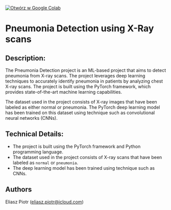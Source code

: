 [![Otwórz w Google Colab](https://colab.research.google.com/assets/colab-badge.svg)](https://colab.research.google.com/drive/12y34KRUHuGx947JFxv_65fTBXwv1KBL7#scrollTo=HnMAQlEvsP4u&uniqifier=1)

# Pneumonia Detection using X-Ray scans

## Description:

The Pneumonia Detection project is an ML-based project that aims to detect pneumonia from X-ray scans. The project leverages deep learning techniques to accurately identify pneumonia in patients by analyzing chest X-ray scans. The project is built using the PyTorch framework, which provides state-of-the-art machine learning capabilities.

The dataset used in the project consists of X-ray images that have been labeled as either normal or pneumonia. The PyTorch deep learning model has been trained on this dataset using technique such as convolutional neural networks (CNNs).

## Technical Details:

* The project is built using the PyTorch framework and Python programming language.
* The dataset used in the project consists of X-ray scans that have been labeled as `normal` or `pneumonia`.
* The deep learning model has been trained using technique such as CNNs.

## Authors
Eliasz Piotr (eliasz.piotr@icloud.com)
